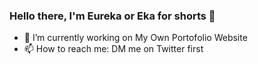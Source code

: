 ### Hello there, I'm Eureka or Eka for shorts 👋

- 🔭 I’m currently working on My Own Portofolio Website
- 📫 How to reach me: DM me on Twitter first
<!--
**EurekaLabdawara/EurekaLabdawara** is a ✨ _special_ ✨ repository because its `README.md` (this file) appears on your GitHub profile.

Here are some ideas to get you started:

- 🔭 I’m currently working on ...
- 🌱 I’m currently learning ...
- 👯 I’m looking to collaborate on ...
- 🤔 I’m looking for help with ...
- 💬 Ask me about ...
- 📫 How to reach me: ...
- 😄 Pronouns: ...
- ⚡ Fun fact: ...
-->
